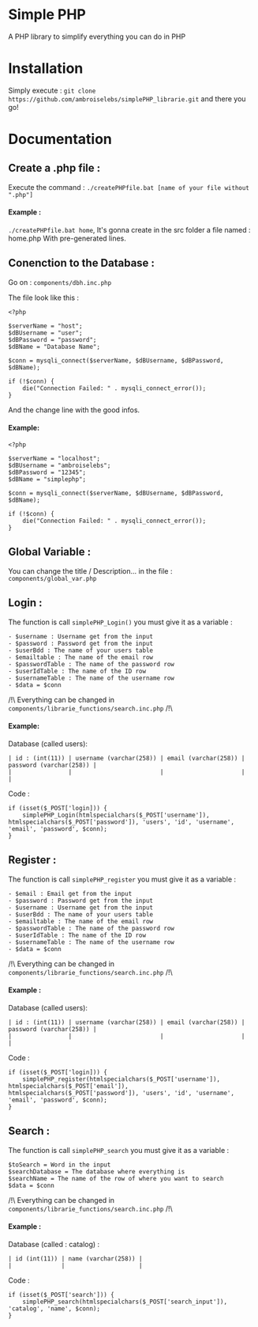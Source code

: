 
# __Simple PHP__

A PHP library to simplify everything you can do in PHP


# __Installation__


Simply execute : `git clone https://github.com/ambroiselebs/simplePHP_librarie.git` and there you go!


# __Documentation__

## __Create a .php file :__

Execute the command : `./createPHPfile.bat [name of your file without ".php"]`

#### Example :

`./createPHPfile.bat home`, It's gonna create in the src folder a file named : home.php With pre-generated lines.

## __Conenction to the Database :__

Go on : `components/dbh.inc.php`

The file look like this :
```
<?php

$serverName = "host";
$dBUsername = "user";
$dBPassword = "password";
$dBName = "Database Name";

$conn = mysqli_connect($serverName, $dBUsername, $dBPassword, $dBName);

if (!$conn) {
    die("Connection Failed: " . mysqli_connect_error());
}
```

And the change line with the good infos.

#### Example:

```
<?php

$serverName = "localhost";
$dBUsername = "ambroiselebs";
$dBPassword = "12345";
$dBName = "simplephp";

$conn = mysqli_connect($serverName, $dBUsername, $dBPassword, $dBName);

if (!$conn) {
    die("Connection Failed: " . mysqli_connect_error());
}
```

## __Global Variable__ :

You can change the title / Description... in the file : `components/global_var.php`

## __Login__ :

The function is call `simplePHP_Login()`
you must give it as a variable :
```
- $username : Username get from the input
- $password : Password get from the input
- $userBdd : The name of your users table
- $emailtable : The name of the email row
- $passwordTable : The name of the password row
- $userIdTable : The name of the ID row
- $usernameTable : The name of the username row
- $data = $conn
```

/!\ Everything can be changed in `components/librarie_functions/search.inc.php` /!\

#### Example:

Database (called users):
```
| id : (int(11)) | username (varchar(258)) | email (varchar(258)) | password (varchar(258)) |
|                |                         |                      |                         |
```

Code :
```
if (isset($_POST['login])) {
    simplePHP_Login(htmlspecialchars($_POST['username']), htmlspecialchars($_POST['password']), 'users', 'id', 'username', 'email', 'password', $conn);
}
```

## __Register__ :

The function is call `simplePHP_register`
you must give it as a variable :
```
- $email : Email get from the input
- $password : Password get from the input
- $username : Username get from the input
- $userBdd : The name of your users table
- $emailtable : The name of the email row
- $passwordTable : The name of the password row
- $userIdTable : The name of the ID row
- $usernameTable : The name of the username row
- $data = $conn
```

/!\ Everything can be changed in `components/librarie_functions/search.inc.php` /!\

#### Example :

Database (called users):
```
| id : (int(11)) | username (varchar(258)) | email (varchar(258)) | password (varchar(258)) |
|                |                         |                      |                         |
```

Code :
```
if (isset($_POST['login])) {
    simplePHP_register(htmlspecialchars($_POST['username']), htmlspecialchars($_POST['email']), htmlspecialchars($_POST['password']), 'users', 'id', 'username', 'email', 'password', $conn);
}
```

## __Search :__

The function is call `simplePHP_search`
you must give it as a variable :

```
$toSearch = Word in the input
$searchDatabase = The database where everything is
$searchName = The name of the row of where you want to search
$data = $conn
```

/!\ Everything can be changed in `components/librarie_functions/search.inc.php` /!\

#### Example :

Database (called : catalog) :

```
| id (int(11)) | name (varchar(258)) |
|              |                     |
```

Code :

```
if (isset($_POST['search'])) {
    simplePHP_search(htmlspecialchars($_POST['search_input']), 'catalog', 'name', $conn);
}
```